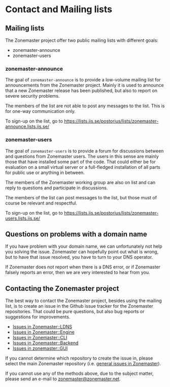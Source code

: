 # Contact and Mailing lists

## Mailing lists

The Zonemaster project offer two public mailing lists with
different goals:

* zonemaster-announce
* zonemaster-users

### zonemaster-announce

The goal of `zonemaster-announce` is to provide a low-volume
mailing list for announcements from the Zonemaster project. Mainly
it is used to announce that a new Zonemaster release has been
published, but also to report on severe security problems.

The members of the list are not able to post any messages to the
list. This is for one-way communication only.

To sign-up on the list, go to
https://lists.iis.se/postorius/lists/zonemaster-announce.lists.iis.se/

### zonemaster-users

The goal of `zonemaster-users` is to provide a forum for discussions
between and questions from Zonemaster users. The users in this sense
are mainly those that have installed some part of the code. That
could either be for evaluation on a small virtual server or a
full-fledged installation of all parts for public use or anything
in between.

The members of the Zonemaster working group are also on list and can
reply to questions and participate in discussions.

The members of the list can post messages to the list, but those
must of course be relevant and respectful.

To sign-up on the list, go to
https://lists.iis.se/postorius/lists/zonemaster-users.lists.iis.se/

## Questions on problems with a domain name

If you have problem with your domain name, we can unfortunately not
help you solving the issue. Zonemaster can hopefully point out what
is wrong, but to have that issue resolved, you have to turn to
your DNS operator.

If Zonemaster does not report when there is a DNS error, or if
Zonemaster falsely reports an error, then we are very interested
to hear from you.

## Contacting the Zonemaster project

The best way to contact the Zonemaster project, besides using the
mailing list, is to create an issue in the Github issue tracker
for the Zonemaster repositories. That could be pure questions, but also
bug reports or suggestions for improvements.

* [Issues in Zonemaster::LDNS](https://github.com/zonemaster/zonemaster-ldns/issues)
* [Issues in Zonemaster::Engine](https://github.com/zonemaster/zonemaster-engine/issues)
* [Issues in Zonemaster::CLI](https://github.com/zonemaster/zonemaster-cli/issues)
* [Issues in Zonemaster::Backend](https://github.com/zonemaster/zonemaster-backend/issues)
* [Issues in zonemaster::GUI](https://github.com/zonemaster/zonemaster-gui/issues)

If you cannot determine which repository to create the issue in, please
select the main Zonemaster repository (i.e.
[general issues in Zonemaster](https://github.com/zonemaster/zonemaster/issues)).

If you cannot use any of the methods above, due to the subject matter, please
send an e-mail to zonemaster@zonemaster.net.
